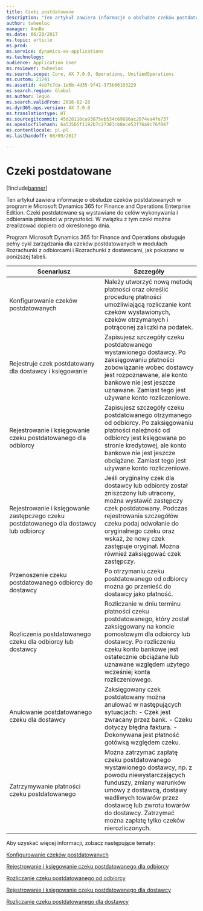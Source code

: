 ```yaml
---
title: Czeki postdatowane
description: "Ten artykuł zawiera informacje o obsłudze czeków postdatowanych w programie Microsoft Dynamics 365 for Finance and Operations Enterprise Edition. Czeki postdatowane są wystawiane do celów wykonywania i odbierania płatności w przyszłości. W związku z tym czeki można zrealizować dopiero od określonego dnia."
author: twheeloc
manager: AnnBe
ms.date: 06/20/2017
ms.topic: article
ms.prod: 
ms.service: dynamics-ax-applications
ms.technology: 
audience: Application User
ms.reviewer: twheeloc
ms.search.scope: Core, AX 7.0.0, Operations, UnifiedOperations
ms.custom: 21741
ms.assetid: 4eb7c7da-1e6b-4d35-9f41-373b66103229
ms.search.region: Global
ms.author: leguo
ms.search.validFrom: 2016-02-28
ms.dyn365.ops.version: AX 7.0.0
ms.translationtype: HT
ms.sourcegitcommit: 45d28110ca93875eb534c69886ac2074ea4fe737
ms.openlocfilehash: 6a535b5f1192b7c27383cb8ece53f76a9c76f047
ms.contentlocale: pl-pl
ms.lasthandoff: 08/09/2017

---
```


# <a name="postdated-checks"></a>Czeki postdatowane

[!include[banner](../includes/banner.md)]


Ten artykuł zawiera informacje o obsłudze czeków postdatowanych w programie Microsoft Dynamics 365 for Finance and Operations Enterprise Edition. Czeki postdatowane są wystawiane do celów wykonywania i odbierania płatności w przyszłości. W związku z tym czeki można zrealizować dopiero od określonego dnia.

Program Microsoft Dynamics 365 for Finance and Operations obsługuje pełny cykl zarządzania dla czeków postdatowanych w modułach Rozrachunki z odbiorcami i Rozrachunki z dostawcami, jak pokazano w poniższej tabeli.
<table>
<colgroup>
<col width="50%" />
<col width="50%" />
</colgroup>
<thead>
<tr class="header">
<th>Scenariusz</th>
<th>Szczegóły</th>
</tr>
</thead>
<tbody>
<tr class="odd">
<td>Konfigurowanie czeków postdatowanych</td>
<td>Należy utworzyć nową metodę płatności oraz określić procedurę płatności umożliwiającą rozliczanie kont czeków wystawionych, czeków otrzymanych i potrąconej zaliczki na podatek.</td>
</tr>
<tr class="even">
<td>Rejestruje czek postdatowany dla dostawcy i księgowanie</td>
<td>Zapisujesz szczegóły czeku postdatowanego wystawionego dostawcy. Po zaksięgowaniu płatności zobowiązanie wobec dostawcy jest rozpoznawane, ale konto bankowe nie jest jeszcze uznawane. Zamiast tego jest używane konto rozliczeniowe. </td>
</tr>
<tr class="odd">
<td>Rejestrowanie i księgowanie czeku postdatowanego dla odbiorcy</td>
<td>Zapisujesz szczegóły czeku postdatowanego otrzymanego od odbiorcy. Po zaksięgowaniu płatności należność od odbiorcy jest księgowana po stronie kredytowej, ale konto bankowe nie jest jeszcze obciążane. Zamiast tego jest używane konto rozliczeniowe.</td>
</tr>
<tr class="even">
<td>Rejestrowanie i księgowanie zastępczego czeku postdatowanego dla dostawcy lub odbiorcy</td>
<td>
Jeśli oryginalny czek dla dostawcy lub odbiorcy został zniszczony lub utracony, można wystawić zastępczy czek postdatowany. Podczas rejestrowania szczegółów czeku podaj odwołanie do oryginalnego czeku oraz wskaż, że nowy czek zastępuje oryginał. Można również zaksięgować czek zastępczy.</td>
</tr>
<tr class="odd">
<td>Przenoszenie czeku postdatowanego odbiorcy do dostawcy</td>
<td>Po otrzymaniu czeku postdatowanego od odbiorcy można go przenieść do dostawcy jako płatność.</td>
</tr>
<tr class="even">
<td>Rozliczenia postdatowanego czeku dla odbiorcy lub dostawcy</td>
<td>Rozliczanie w dniu terminu płatności czeku postdatowanego, który został zaksięgowany na koncie pomostowym dla odbiorcy lub dostawcy. Po rozliczeniu czeku konto bankowe jest ostatecznie obciążane lub uznawane względem użytego wcześniej konta rozliczeniowego.</td>
</tr>
<tr class="odd">
<td>Anulowanie postdatowanego czeku dla dostawcy</td>
<td>Zaksięgowany czek postdatowany można anulować w następujących sytuacjach: - Czek jest zwracany przez bank.
- Czeku dotyczy błędna faktura.
- Dokonywana jest płatność gotówką względem czeku.
</td>
</tr>
<tr class="even">
<td>Zatrzymywanie płatności czeku postdatowanego</td>
<td>Można zatrzymać zapłatę czeku postdatowanego wystawionego dostawcy, np. z powodu niewystarczających funduszy, zmiany warunków umowy z dostawcą, dostawy wadliwych towarów przez dostawcę lub zwrotu towarów do dostawcy. Zatrzymać można zapłatę tylko czeków nierozliczonych.</td>
</tr>
</tbody>
</table>



Aby uzyskać więcej informacji, zobacz następujące tematy:

[Konfigurowanie czeków postdatowanych](tasks/set-up-postdated-checks.md)

[Rejestrowanie i księgowanie czeku postdatowanego dla odbiorcy](tasks/register-post-postdated-check-customer.md)

[Rozliczanie czeku postdatowanego od odbiorcy](tasks/settle-postdated-check-customer.md)

[Rejestrowanie i księgowanie czeku postdatowanego dla dostawcy](tasks/register-post-postdated-check-vendor.md) 

[Rozliczanie czeku postdatowanego dla dostawcy](tasks/settle-postdated-check-vendor.md)




